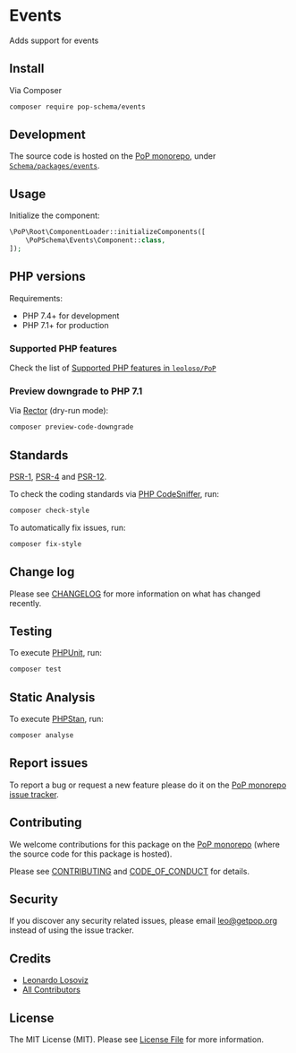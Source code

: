 # Events

<!--
[![Build Status][ico-travis]][link-travis]
[![Quality Score][ico-code-quality]][link-code-quality]
[![Software License][ico-license]](LICENSE.md)
[![Latest Version on Packagist][ico-version]][link-packagist]
[![Coverage Status][ico-scrutinizer]][link-scrutinizer]
[![Total Downloads][ico-downloads]][link-downloads]
-->

Adds support for events

## Install

Via Composer

``` bash
composer require pop-schema/events
```

## Development

The source code is hosted on the [PoP monorepo](https://github.com/leoloso/PoP), under [`Schema/packages/events`](https://github.com/leoloso/PoP/tree/master/layers/Schema/packages/events).

## Usage

Initialize the component:

``` php
\PoP\Root\ComponentLoader::initializeComponents([
    \PoPSchema\Events\Component::class,
]);
```

## PHP versions

Requirements:

- PHP 7.4+ for development
- PHP 7.1+ for production

### Supported PHP features

Check the list of [Supported PHP features in `leoloso/PoP`](https://github.com/leoloso/PoP/#supported-php-features)

### Preview downgrade to PHP 7.1

Via [Rector](https://github.com/rectorphp/rector) (dry-run mode):

```bash
composer preview-code-downgrade
```

## Standards

[PSR-1](https://www.php-fig.org/psr/psr-1), [PSR-4](https://www.php-fig.org/psr/psr-4) and [PSR-12](https://www.php-fig.org/psr/psr-12).

To check the coding standards via [PHP CodeSniffer](https://github.com/squizlabs/PHP_CodeSniffer), run:

``` bash
composer check-style
```

To automatically fix issues, run:

``` bash
composer fix-style
```

## Change log

Please see [CHANGELOG](CHANGELOG.md) for more information on what has changed recently.

## Testing

To execute [PHPUnit](https://phpunit.de/), run:

``` bash
composer test
```

## Static Analysis

To execute [PHPStan](https://github.com/phpstan/phpstan), run:

``` bash
composer analyse
```

## Report issues

To report a bug or request a new feature please do it on the [PoP monorepo issue tracker](https://github.com/leoloso/PoP/issues).

## Contributing

We welcome contributions for this package on the [PoP monorepo](https://github.com/leoloso/PoP) (where the source code for this package is hosted).

Please see [CONTRIBUTING](CONTRIBUTING.md) and [CODE_OF_CONDUCT](CODE_OF_CONDUCT.md) for details.

## Security

If you discover any security related issues, please email leo@getpop.org instead of using the issue tracker.

## Credits

- [Leonardo Losoviz][link-author]
- [All Contributors][link-contributors]

## License

The MIT License (MIT). Please see [License File](LICENSE.md) for more information.

[ico-version]: https://img.shields.io/packagist/v/pop-schema/events.svg?style=flat-square
[ico-license]: https://img.shields.io/badge/license-MIT-brightgreen.svg?style=flat-square
[ico-travis]: https://img.shields.io/travis/pop-schema/events/master.svg?style=flat-square
[ico-scrutinizer]: https://img.shields.io/scrutinizer/coverage/g/pop-schema/events.svg?style=flat-square
[ico-code-quality]: https://img.shields.io/scrutinizer/g/pop-schema/events.svg?style=flat-square
[ico-downloads]: https://img.shields.io/packagist/dt/pop-schema/events.svg?style=flat-square

[link-packagist]: https://packagist.org/packages/pop-schema/events
[link-travis]: https://travis-ci.org/pop-schema/events
[link-scrutinizer]: https://scrutinizer-ci.com/g/pop-schema/events/code-structure
[link-code-quality]: https://scrutinizer-ci.com/g/pop-schema/events
[link-downloads]: https://packagist.org/packages/pop-schema/events
[link-author]: https://github.com/leoloso
[link-contributors]: ../../../../../../contributors
